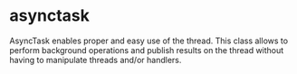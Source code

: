 # asynctask
AsyncTask enables proper and easy use of the thread. This class allows to perform background operations and publish results on the thread without having to manipulate threads and/or handlers.
